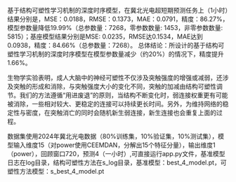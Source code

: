 基于结构可塑性学习机制的深度时序模型，在冀北光电超短期预测任务上（1小时）结果分别是，MSE：0.0188，RMSE：0.1373，MAE：0.0791，精度：86.27%，模型参数量降低19.99%（总参数量：7268，零参数数量: 1453，非零参数数量: 5815）；基座模型结果分别是MSE: 0.0235，RMSE达0.1534，MAE达到0.0938，精度：84.66%（总参数量：7268）。
总体结论：所设计的基于结构可塑性学习机制的深度时序模型在模型参数量减少（约20%）的情况下，精度提升1.66%。

生物学实验表明，成人大脑中的神经可塑性不仅涉及突触强度的增强或减弱，还涉及突触的形成和消除，与突触强度大小的变化不同，突触的加减由结构可塑性调节。我们的方法遵循“用进废退”的原则，当结构不断变化时，弱连接权重更有可能被消除，一些相对较大、更稳定的连接可以持续更长时间。另外，为维持网络的稳定性与密度，在突触消亡的同时会随机新生弱连接，新生连接也会重复上面的过程。

数据集使用2024年冀北光电数据（80%训练集，10%验证集，10%测试集），模型输入维度15（对power使用CEEMDAN，分解出15个特征分量），输出维度1（power），回顾窗口720，预测4（一小时）,可直接运行app.py文件，基准模型日志在log目录，结构可塑性方法在s_log目录，基准模型：best_4_model.pt，可塑性方法模型：s_best_4_model.pt
